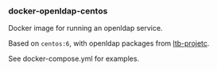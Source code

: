 ### docker-openldap-centos

Docker image for running an openldap service.

Based on ```centos:6```, with openldap packages from [ltb-projetc](http://ltb-project.org/).

See docker-compose.yml for examples.
